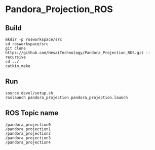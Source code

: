 # Pandora_Projection_ROS

## Build
```
mkdir -p rosworkspace/src
cd rosworkspace/src
git clone https://github.com/HesaiTechnology/Pandora_Projection_ROS.git --recursive
cd ../
catkin_make
```

## Run
```
source devel/setup.sh
roslaunch pandora_projection pandora_projection.launch
```

## ROS Topic name
```
/pandora_projection0
/pandora_projection1
/pandora_projection2
/pandora_projection3
/pandora_projection4
```
